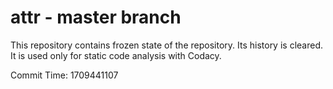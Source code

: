 # attr - master branch

This repository contains frozen state of the repository.
Its history is cleared. It is used only for static code
analysis with Codacy.

Commit Time: 1709441107